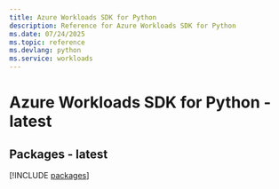 ```yaml
---
title: Azure Workloads SDK for Python
description: Reference for Azure Workloads SDK for Python
ms.date: 07/24/2025
ms.topic: reference
ms.devlang: python
ms.service: workloads
---
```

# Azure Workloads SDK for Python - latest
## Packages - latest
[!INCLUDE [packages](workloads-index.md)]